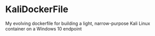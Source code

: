 # KaliDockerFile
My evolving dockerfile for building a light, narrow-purpose Kali Linux container on a Windows 10 endpoint
